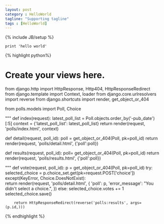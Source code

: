 ```yaml
---
layout: post
category : HelloWorld
tagline: "Supporting tagline"
tags : [HelloWorld]
---
```

{% include JB/setup %}

`print 'hello world'`

{% highlight python%}
# Create your views here.
from django.http import HttpResponse, Http404, HttpResponseRedirect
from django.template import Context, loader
from django.core.urlresolvers import reverse
from django.shortcuts import render, get_object_or_404

from polls.models import Poll, Choice

"""
def index(request):
    latest_poll_list = Poll.objects.order_by('-pub_date')[:5]
    context = {'latest_poll_list': latest_poll_list}
    return render(request, 'polls/index.html', context)

def detail(request, poll_id):
    poll = get_object_or_404(Poll, pk=poll_id)
    return render(request, 'polls/detail.html', {'poll':poll})

def results(request, poll_id):
    poll= get_object_or_404(Poll, pk=poll_id)
    return render(request, 'polls/results.html', {'poll':poll})

"""
def vote(request, poll_id):
    p = get_object_or_404(Poll, pk=poll_id)
    try:
        selected_choice = p.choice_set.get(pk=request.POST['choice'])
    except(KeyError, Choice.DoesNotExist):    
        return render(request, 'polls/detail.html', {
            'poll': p,
            'error_message': "You didn't select a choice.",
            })
    else:
        selected_choice.votes += 1
        selected_choice.save()

        return HttpResponseRedirect(reverse('polls:results', args=(p.id,)))

{% endhighlight %}

